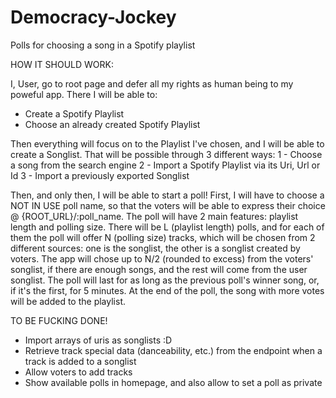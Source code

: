 # Democracy-Jockey
Polls for choosing a song in a Spotify playlist

HOW IT SHOULD WORK:

I, User, go to root page and defer all my rights as human being to my poweful app.
There I will be able to:
- Create a Spotify Playlist
- Choose an already created Spotify Playlist

Then everything will focus on to the Playlist I've chosen, and I will be able to create a Songlist.
That will be possible through 3 different ways:
1 - Choose a song from the search engine
2 - Import a Spotify Playlist via its Uri, Url or Id
3 - Import a previously exported Songlist

Then, and only then, I will be able to start a poll!
First, I will have to choose a NOT IN USE poll name, so that the voters will be able to express their choice @ {ROOT_URL}/:poll_name.
The poll will have 2 main features: playlist length and polling size.
There will be L (playlist length) polls, and for each of them the poll will offer N (polling size) tracks, which will be chosen from 2 different sources: one is the songlist, the other is a songlist created by voters. The app will chose up to N/2 (rounded to excess) from the voters' songlist, if there are enough songs, and the rest will come from the user songlist.
The poll will last for as long as the previous poll's winner song, or, if it's the first, for 5 minutes.
At the end of the poll, the song with more votes will be added to the playlist.

TO BE FUCKING DONE!

- Import arrays of uris as songlists :D
- Retrieve track special data (danceability, etc.) from the endpoint when a track is added to a songlist
- Allow voters to add tracks
- Show available polls in homepage, and also allow to set a poll as private
